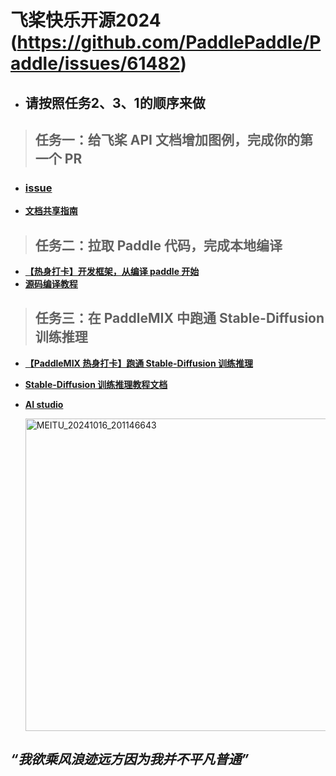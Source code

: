 # 飞桨快乐开源2024 (https://github.com/PaddlePaddle/Paddle/issues/61482)

- ## 请按照任务2、3、1的顺序来做
> ## 任务一：给飞桨 API 文档增加图例，完成你的第一个 PR
- ### **[issue](https://github.com/PaddlePaddle/docs/issues/6614)**
-  **[文档共享指南](https://www.paddlepaddle.org.cn/documentation/docs/zh/develop/dev_guides/docs_contributing_guides_cn.html)**

> ## 任务二：拉取 Paddle 代码，完成本地编译
- **[【热身打卡】开发框架，从编译 paddle 开始](https://github.com/PaddlePaddle/Paddle/issues/45347)**
- **[源码编译教程](https://www.paddlepaddle.org.cn/documentation/docs/zh/develop/install/compile/fromsource.html)**

> ## 任务三：在 PaddleMIX 中跑通 Stable-Diffusion 训练推理
- **[【PaddleMIX 热身打卡】跑通 Stable-Diffusion 训练推理](https://github.com/PaddlePaddle/PaddleMIX/issues/273)**
- **[Stable-Diffusion 训练推理教程文档](https://github.com/PaddlePaddle/PaddleMIX/blob/develop/ppdiffusers/examples/stable_diffusion/README.md)**
- **[AI studio](https://aistudio.baidu.com/overview)**

   <img src="https://github.com/user-attachments/assets/751f6713-0ddd-410e-9468-5149d5f8fc4f" alt="MEITU_20241016_201146643" width="500">
## *“我欲乘风浪迹远方因为我并不平凡普通”*


